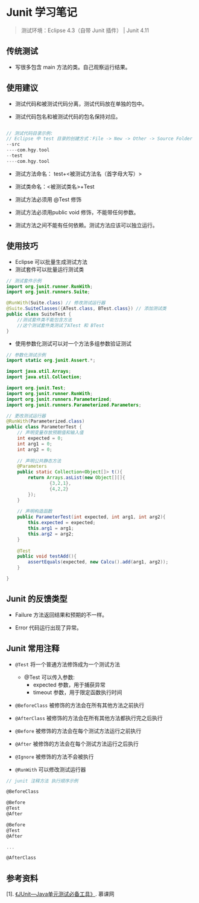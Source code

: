 # Junit 学习笔记

> 测试环境：Eclipse 4.3（自带 Junit 插件） | Junit 4.11

## 传统测试

* 写很多包含 main 方法的类。自己观察运行结果。

## 使用建议

* 测试代码和被测试代码分离，测试代码放在单独的包中。

* 测试代码包名和被测试代码的包名保持对应。

```c

// 测试代码目录示例:
// Eclipse 中 test 目录的创建方式：File -> New -> Other -> Source Folder
--src
----com.hgy.tool
--test
----com.hgy.tool
```

* 测试方法命名： test+<被测试方法名（首字母大写）>

* 测试类命名：<被测试类名>+Test

* 测试方法必须用 @Test 修饰

* 测试方法必须用public void 修饰，不能带任何参数。

* 测试方法之间不能有任何依赖。测试方法应该可以独立运行。

## 使用技巧

* Eclipse 可以批量生成测试方法
* 测试套件可以批量运行测试类

```java
// 测试套件示例
import org.junit.runner.RunWith;
import org.junit.runners.Suite;

@RunWith(Suite.class) // 修改测试运行器
@Suite.SuiteClasses({ATest.class, BTest.class}) // 添加测试类
public class SuiteTest {
    //测试套件类不能包含方法
    //这个测试套件类测试了ATest 和 BTest
}
```

* 使用参数化测试可以对一个方法多组参数验证测试

```java
// 参数化测试示例
import static org.junit.Assert.*;

import java.util.Arrays;
import java.util.Collection;

import org.junit.Test;
import org.junit.runner.RunWith;
import org.junit.runners.Parameterized;
import org.junit.runners.Parameterized.Parameters;

// 更改测试运行器
@RunWith(Parameterized.class)
public class ParameterTest {
    // 声明变量存放预期值和输入值
	int expected = 0;
	int arg1 = 0;
	int arg2 = 0;
	
    // 声明公共静态方法
	@Parameters
	public static Collection<Object[]> t(){
		return Arrays.asList(new Object[][]{
				{3,2,1},
				{4,2,2}
		});
	}
	
    // 声明构造函数
	public ParameterTest(int expected, int arg1, int arg2){
		this.expected = expected;
		this.arg1 = arg1;
		this.arg2 = arg2;
	}
	
	@Test
	public void testAdd(){
		assertEquals(expected, new Calcu().add(arg1, arg2));
	}

}

```

## Junit 的反馈类型

* Failure 方法返回结果和预期的不一样。

* Error 代码运行出现了异常。

## Junit 常用注释

* `@Test` 将一个普通方法修饰成为一个测试方法
  * @Test 可以传入参数:
    * expected 参数，用于捕获异常
    * timeout 参数，用于限定函数执行时间 
* `@BeforeClass` 被修饰的方法会在所有其他方法之前执行
* `@AfterClass` 被修饰的方法会在所有其他方法都执行完之后执行
* `@Before` 被修饰的方法会在每个测试方法运行之前执行
* `@After` 被修饰的方法会在每个测试方法运行之后执行

* `@Ignore` 被修饰的方法不会被执行
* `@RunWith` 可以修改测试运行器

```c
// junit 注释方法 执行顺序示例

@BeforeClass

@Before
@Test
@After

@Before
@Test
@After

...

@AfterClass
```



## 参考资料
[1]. [《JUnit—Java单元测试必备工具》](https://www.imooc.com/coursescore/356). 慕课网








